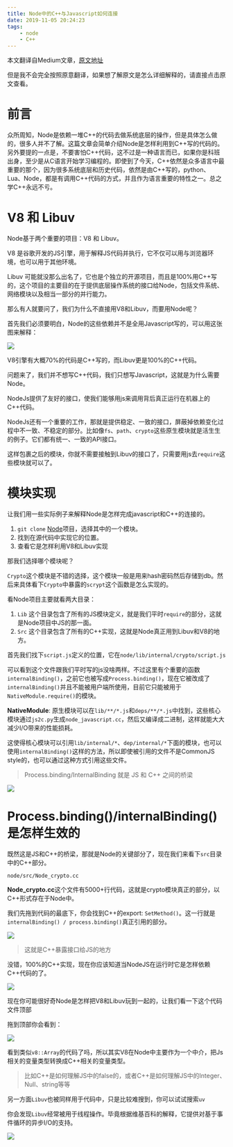 ```yaml
---
title: Node中的C++与Javascript如何连接
date: 2019-11-05 20:24:23
tags:
    - node
    - C++
---
```


本文翻译自Medium文章，[原文地址](https://medium.com/front-end-weekly/internals-of-node-advance-node-%EF%B8%8F-8612f6a957d7)

但是我不会完全按照原意翻译，如果想了解原文是怎么详细解释的，请直接点击原文查看。

# 前言
众所周知，Node是依赖一堆C++的代码去做系统底层的操作，但是具体怎么做的，很多人并不了解。这篇文章会简单介绍Node是怎样利用到C++写的代码的。
另外要提的一点是，不要害怕C++代码，这不过是一种语言而已，如果你是科班出身，至少是从C语言开始学习编程的。即使到了今天，C++依然是众多语言中最重要的那个，因为很多系统底层和历史代码，依然是由C++写的，python、Lua、Node，都是有调用C++代码的方式，并且作为语言重要的特性之一。总之学C++永远不亏。

# V8 和 Libuv
Node基于两个重要的项目：V8 和 Libuv。

V8 是谷歌开发的JS引擎，用于解释JS代码并执行，它不仅可以用与浏览器环境，也可以用于其他环境。

Libuv 可能就没那么出名了，它也是个独立的开源项目，而且是100%用C++写的，这个项目的主要目的在于提供底层操作系统的接口给Node，包括文件系统、网络模块以及相当一部分的并行能力。

那么有人就要问了，我们为什么不直接用V8和Libuv，而要用Node呢？

首先我们必须要明白，Node的这些依赖并不是全用Javascript写的，可以用这张图来解释：

![](https://miro.medium.com/max/2048/1*hPMc2c3oCEsD8Okv3h5nmA.png)


V8引擎有大概70%的代码是C++写的，而Libuv更是100%的C++代码。

问题来了，我们并不想写C++代码，我们只想写Javascript，这就是为什么需要Node。

NodeJs提供了友好的接口，使我们能够用js来调用背后真正运行在机器上的C++代码。

NodeJs还有一个重要的工作，那就是提供稳定、一致的接口，屏蔽掉依赖变化过程中不一致、不稳定的部分。比如像`fs`、`path`、`crypto`这些原生模块就是活生生的例子。它们都有统一、一致的API接口。

这样包裹之后的模块，你就不需要接触到Libuv的接口了，只需要用js去`require`这些模块就可以了。

# 模块实现

让我们用一些实际例子来解释Node是怎样完成javascript和C++的连接的。

1. `git clone` [Node](https://github.com/nodejs/node)项目，选择其中的一个模块。
2. 找到在源代码中实现它的位置。
3. 查看它是怎样利用V8和Libuv实现

那我们选择哪个模块呢？

`Crypto`这个模块是不错的选择，这个模块一般是用来hash密码然后存储到db。然后来具体看下`Crypto`中暴露的`scrypt`这个函数是怎么实现的。

看Node项目主要就看两大目录：
1. `Lib` 这个目录包含了所有的JS模块定义，就是我们平时`require`的部分，这就是Node项目中JS的那一面。
2. `Src` 这个目录包含了所有的C++实现，这就是Node真正用到Libuv和V8的地方。

首先我们找下`script.js`定义的位置，它在`node/lib/internal/crypto/script.js`

可以看到这个文件跟我们平时写的js没啥两样。不过这里有个重要的函数`internalBinding()`，之前它也被写成`Process.binding()`，现在它被改成了`internalBinding()`并且不能被用户端所使用，目前它只能被用于`NativeModule.require()`的模块。

**NativeModule**: 原生模块可以在`lib/**/*.js`和`deps/**/*.js`中找到，这些核心模块通过`js2c.py`生成`node_javascript.cc`，然后又编译成二进制，这样就能大大减少I/O带来的性能损耗。

这使得核心模块可以引用`lib/internal/*`、`dep/internal/*`下面的模块，也可以使用`internalBinding()`这样的方法，所以即使被引用的文件不是CommonJS style的，也可以通过这种方式引用这些文件。

> Process.binding/InternalBinding 就是 JS 和 C++ 之间的桥梁

![](https://miro.medium.com/max/1958/1*cDfyUWZfdkcGp-U4AUUucw.png)

# Process.binding()/internalBinding() 是怎样生效的

既然这是JS和C++的桥梁，那就是Node的关键部分了，现在我们来看下`src`目录中的C++部分。

`node/src/Node_crypto.cc`

**Node_crypto.cc**这个文件有5000+行代码，这就是crypto模块真正的部分，以C++形式存在于Node中。

我们先拖到代码的最底下，你会找到C++的export: `SetMethod()`。这一行就是`internalBinding() / process.binding()`真正引用的部分。

![](https://miro.medium.com/max/1802/1*AzFvacTeSz9spd9YWTflxw.png)

> 这就是C++暴露接口给JS的地方

没错，100%的C++实现，现在你应该知道当NodeJS在运行时它是怎样依赖C++代码的了。

![](https://miro.medium.com/max/1920/1*kr7EBmfHysFFrekaeTmPjQ.png)

现在你可能很好奇Node是怎样把V8和Libuv玩到一起的，让我们看一下这个代码文件顶部

拖到顶部你会看到：

![](https://miro.medium.com/max/1842/1*R5x1-0Z65MjFbzJXd9b_8g.png)

看到类似`v8::Array`的代码了吗，所以其实V8在Node中主要作为一个中介，把Js相关的变量类型转换成C++相关的变量类型。

> 比如C++是如何理解JS中的false的，或者C++是如何理解JS中的Integer、Null、string等等

另一方面`Libuv`也被同样用于代码中，只是比较难搜到，你可以试试搜索`uv`

你会发现`Libuv`经常被用于线程操作。毕竟根据维基百科的解释，它提供对基于事件循环的异步I/O的支持。

![](https://miro.medium.com/max/2212/1*BRmTvdgbCJnxMth9pVDv2A.png)

